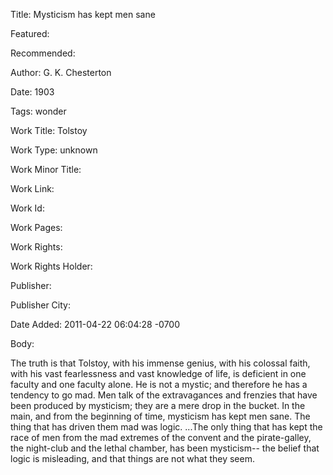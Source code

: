 Title: Mysticism has kept men sane

Featured: 

Recommended: 

Author: G. K. Chesterton

Date: 1903

Tags: wonder

Work Title: Tolstoy

Work Type: unknown

Work Minor Title:  

Work Link: 

Work Id:  

Work Pages:  

Work Rights:  

Work Rights Holder:  

Publisher:  

Publisher City:  

Date Added: 2011-04-22 06:04:28 -0700

Body:

The truth is that Tolstoy, with his immense genius, with his colossal faith, with his vast fearlessness and vast knowledge of life, is deficient in one faculty and one faculty alone. He is not a mystic; and therefore he has a tendency to go mad. Men talk of the extravagances and frenzies that have been produced by mysticism; they are a mere drop in the bucket. In the main, and from the beginning of time, mysticism has kept men sane. The thing that has driven them mad was logic. ...The only thing that has kept the race of men from the mad extremes of the convent and the pirate-galley, the night-club and the lethal chamber, has been mysticism-- the belief that logic is misleading, and that things are not what they seem.


